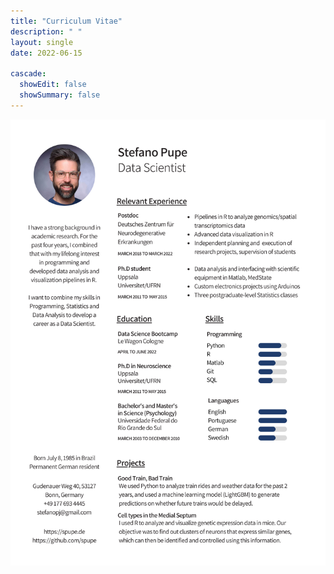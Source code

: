 ```yaml
---
title: "Curriculum Vitae"
description: " "
layout: single
date: 2022-06-15

cascade:
  showEdit: false
  showSummary: false
---
```


![Stefano Pupe's CV - June 2022](cv_v2.png)

